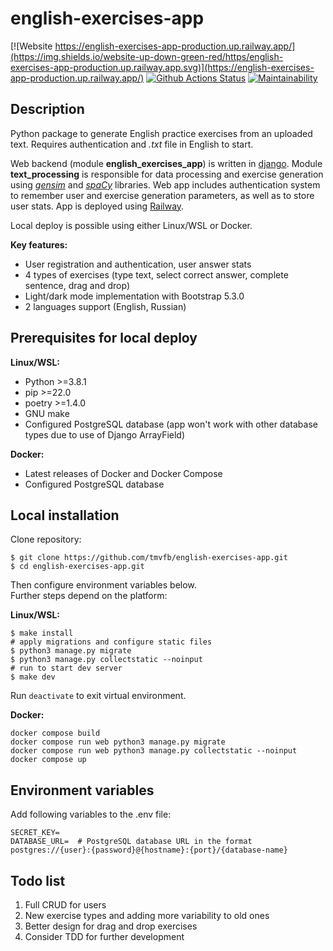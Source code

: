 # english-exercises-app

[![Website https://english-exercises-app-production.up.railway.app/](https://img.shields.io/website-up-down-green-red/https/english-exercises-app-production.up.railway.app.svg)](https://english-exercises-app-production.up.railway.app/)
[![Github Actions Status](https://github.com/tmvfb/english-exercises-app/workflows/Python%20CI/badge.svg)](https://github.com/tmvfb/english-exercises-app/actions)
[![Maintainability](https://api.codeclimate.com/v1/badges/620bb3a35893a3f0e87e/maintainability)](https://codeclimate.com/github/tmvfb/english-exercises-app/maintainability)

## Description
Python package to generate English practice exercises from an uploaded text. Requires authentication and *.txt* file in English to start.
  
Web backend (module **english_exercises_app**) is written in [django](https://github.com/django/django). Module **text_processing** is responsible for data processing and exercise generation using [*gensim*](https://github.com/RaRe-Technologies/gensim) and [*spaCy*](https://github.com/explosion/spaCy) libraries. Web app includes authentication system to remember user and exercise generation parameters, as well as to store user stats. App is deployed using [Railway](https://railway.app/).
  
Local deploy is possible using either Linux/WSL or Docker.
  
**Key features:**
* User registration and authentication, user answer stats
* 4 types of exercises (type text, select correct answer, complete sentence, drag and drop)
* Light/dark mode implementation with Bootstrap 5.3.0
* 2 languages support (English, Russian)

## Prerequisites for local deploy
**Linux/WSL:**  
* Python >=3.8.1
* pip >=22.0
* poetry >=1.4.0
* GNU make
* Configured PostgreSQL database (app won't work with other database types due to use of Django ArrayField)
  
**Docker:**  
* Latest releases of Docker and Docker Compose
* Configured PostgreSQL database

## Local installation
Clone repository:
```
$ git clone https://github.com/tmvfb/english-exercises-app.git
$ cd english-exercises-app.git 
```
Then configure environment variables below.  
Further steps depend on the platform:
   
**Linux/WSL:**  
```
$ make install
# apply migrations and configure static files
$ python3 manage.py migrate
$ python3 manage.py collectstatic --noinput
# run to start dev server
$ make dev
```
Run `deactivate` to exit virtual environment.
  
**Docker:**  
```
docker compose build
docker compose run web python3 manage.py migrate
docker compose run web python3 manage.py collectstatic --noinput
docker compose up
```

## Environment variables
Add following variables to the .env file:
```
SECRET_KEY=
DATABASE_URL=  # PostgreSQL database URL in the format postgres://{user}:{password}@{hostname}:{port}/{database-name}
```

## Todo list
1. Full CRUD for users
2. New exercise types and adding more variability to old ones 
3. Better design for drag and drop exercises 
4. Consider TDD for further development
